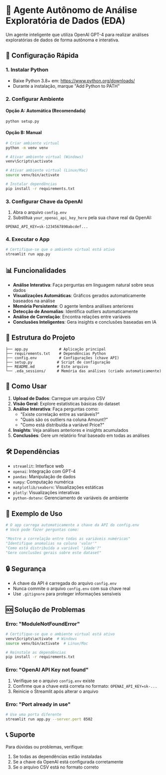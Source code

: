 # 🤖 Agente Autônomo de Análise Exploratória de Dados (EDA)

Um agente inteligente que utiliza OpenAI GPT-4 para realizar análises exploratórias de dados de forma autônoma e interativa.

## 🚀 Configuração Rápida

### 1. Instalar Python
- Baixe Python 3.8+ em: https://www.python.org/downloads/
- Durante a instalação, marque "Add Python to PATH"

### 2. Configurar Ambiente

#### Opção A: Automática (Recomendada)
```bash
python setup.py
```

#### Opção B: Manual
```bash
# Criar ambiente virtual
python -m venv venv

# Ativar ambiente virtual (Windows)
venv\Scripts\activate

# Ativar ambiente virtual (Linux/Mac)
source venv/bin/activate

# Instalar dependências
pip install -r requirements.txt
```

### 3. Configurar Chave da OpenAI

1. Abra o arquivo `config.env`
2. Substitua `your_openai_api_key_here` pela sua chave real da OpenAI:
```
OPENAI_API_KEY=sk-1234567890abcdef...
```

### 4. Executar o App

```bash
# Certifique-se que o ambiente virtual está ativo
streamlit run app.py
```

## 📊 Funcionalidades

- **Análise Interativa**: Faça perguntas em linguagem natural sobre seus dados
- **Visualizações Automáticas**: Gráficos gerados automaticamente baseados na análise
- **Memória Persistente**: O agente lembra análises anteriores
- **Detecção de Anomalias**: Identifica outliers automaticamente
- **Análise de Correlação**: Encontra relações entre variáveis
- **Conclusões Inteligentes**: Gera insights e conclusões baseadas em IA

## 🔧 Estrutura do Projeto

```
├── app.py              # Aplicação principal
├── requirements.txt    # Dependências Python
├── config.env          # Configurações (chave API)
├── setup.py           # Script de configuração
├── README.md          # Este arquivo
└── .eda_sessions/     # Memória das análises (criado automaticamente)
```

## 🎯 Como Usar

1. **Upload de Dados**: Carregue um arquivo CSV
2. **Visão Geral**: Explore estatísticas básicas do dataset
3. **Análise Interativa**: Faça perguntas como:
   - "Existe correlação entre as variáveis?"
   - "Quais são os outliers na coluna Amount?"
   - "Como está distribuída a variável Price?"
4. **Insights**: Veja análises anteriores e insights acumulados
5. **Conclusões**: Gere um relatório final baseado em todas as análises

## 🛠️ Dependências

- `streamlit`: Interface web
- `openai`: Integração com GPT-4
- `pandas`: Manipulação de dados
- `numpy`: Computação numérica
- `matplotlib/seaborn`: Visualizações estáticas
- `plotly`: Visualizações interativas
- `python-dotenv`: Gerenciamento de variáveis de ambiente

## 📝 Exemplo de Uso

```python
# O app carrega automaticamente a chave da API do config.env
# Você pode fazer perguntas como:

"Mostre a correlação entre todas as variáveis numéricas"
"Identifique anomalias na coluna 'valor'"
"Como está distribuída a variável 'idade'?"
"Gere conclusões gerais sobre este dataset"
```

## 🔒 Segurança

- A chave da API é carregada do arquivo `config.env`
- Nunca commite o arquivo `config.env` com sua chave real
- Use `.gitignore` para proteger informações sensíveis

## 🆘 Solução de Problemas

### Erro: "ModuleNotFoundError"
```bash
# Certifique-se que o ambiente virtual está ativo
venv\Scripts\activate  # Windows
source venv/bin/activate  # Linux/Mac

# Reinstale as dependências
pip install -r requirements.txt
```

### Erro: "OpenAI API Key not found"
1. Verifique se o arquivo `config.env` existe
2. Confirme que a chave está correta no formato: `OPENAI_API_KEY=sk-...`
3. Reinicie o Streamlit após alterar o arquivo

### Erro: "Port already in use"
```bash
# Use uma porta diferente
streamlit run app.py --server.port 8502
```

## 📞 Suporte

Para dúvidas ou problemas, verifique:
1. Se todas as dependências estão instaladas
2. Se a chave da OpenAI está configurada corretamente
3. Se o arquivo CSV está no formato correto

